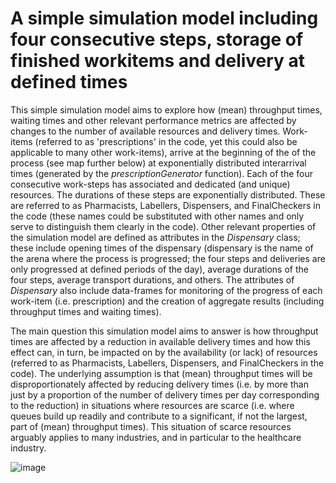  # A simple simulation model including four consecutive steps, storage of finished workitems and delivery at defined times

This simple simulation model aims to explore how (mean) throughput times, waiting times and other relevant performance metrics are affected by changes to the number of available resources and delivery times. Work-items (referred to as 'prescriptions' in the code, yet this could also be applicable to many other work-items), arrive at the beginning of the of the process (see map further below) at exponentially distributed interarrival times (generated by the _prescriptionGenerator_ function). Each of the four consecutive work-steps has associated and dedicated (and unique) resources. The durations of these steps are exponentially distributed. These are referred to as Pharmacists, Labellers, Dispensers, and FinalCheckers in the code (these names could be substituted with other names and only serve to distinguish them clearly in the code). Other relevant properties of the simulation model are defined as attributes in the _Dispensary_ class; these include opening times of the dispensary (dispensary is the name of the arena where the process is progressed; the four steps and deliveries are only progressed at defined periods of the day), average durations of the four steps, average transport durations, and others. The attributes of _Dispensary_ also include data-frames for monitoring of the progress of each work-item (i.e. prescription) and the creation of aggregate results (including throughput times and waiting times).

The main question this simulation model aims to answer is how throughput times are affected by a reduction in available delivery times and how this effect can, in turn, be impacted on by the availability (or lack) of resources (referred to as Pharmacists, Labellers, Dispensers, and FinalCheckers in the code). The underlying assumption is that (mean) throughput times will be disproportionately affected by reducing delivery times (i.e. by more than just by a proportion of the number of delivery times per day corresponding to the reduction) in situations where resources are scarce (i.e. where queues build up readily and contribute to a significant, if not the largest, part of (mean) throughput times). This situation of scarce resources arguably applies to many industries, and in particular to the healthcare industry. 


![image](https://github.com/Uyongo/dispensaryDeliverySimulation/assets/53852545/dbff4a7c-8450-4558-bb7a-c206bf08415d)
